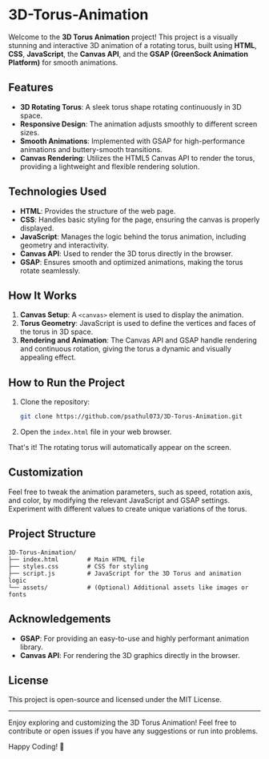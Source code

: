 # 3D-Torus-Animation

Welcome to the **3D Torus Animation** project! This project is a visually stunning and interactive 3D animation of a rotating torus, built using **HTML**, **CSS**, **JavaScript**, the **Canvas API**, and the **GSAP (GreenSock Animation Platform)** for smooth animations.

## Features

- **3D Rotating Torus**: A sleek torus shape rotating continuously in 3D space.
- **Responsive Design**: The animation adjusts smoothly to different screen sizes.
- **Smooth Animations**: Implemented with GSAP for high-performance animations and buttery-smooth transitions.
- **Canvas Rendering**: Utilizes the HTML5 Canvas API to render the torus, providing a lightweight and flexible rendering solution.

## Technologies Used

- **HTML**: Provides the structure of the web page.
- **CSS**: Handles basic styling for the page, ensuring the canvas is properly displayed.
- **JavaScript**: Manages the logic behind the torus animation, including geometry and interactivity.
- **Canvas API**: Used to render the 3D torus directly in the browser.
- **GSAP**: Ensures smooth and optimized animations, making the torus rotate seamlessly.

## How It Works

1. **Canvas Setup**: A `<canvas>` element is used to display the animation.
2. **Torus Geometry**: JavaScript is used to define the vertices and faces of the torus in 3D space.
3. **Rendering and Animation**: The Canvas API and GSAP handle rendering and continuous rotation, giving the torus a dynamic and visually appealing effect.

## How to Run the Project

1. Clone the repository:

   ```bash
   git clone https://github.com/psathul073/3D-Torus-Animation.git
   ```

2. Open the `index.html` file in your web browser.

That's it! The rotating torus will automatically appear on the screen.

## Customization

Feel free to tweak the animation parameters, such as speed, rotation axis, and color, by modifying the relevant JavaScript and GSAP settings. Experiment with different values to create unique variations of the torus.

## Project Structure

```
3D-Torus-Animation/
├── index.html        # Main HTML file
├── styles.css        # CSS for styling
├── script.js         # JavaScript for the 3D Torus and animation logic
└── assets/           # (Optional) Additional assets like images or fonts
```

## Acknowledgements

- **GSAP**: For providing an easy-to-use and highly performant animation library.
- **Canvas API**: For rendering the 3D graphics directly in the browser.

## License

This project is open-source and licensed under the MIT License.

---

Enjoy exploring and customizing the 3D Torus Animation! Feel free to contribute or open issues if you have any suggestions or run into problems.

Happy Coding! 🎉
